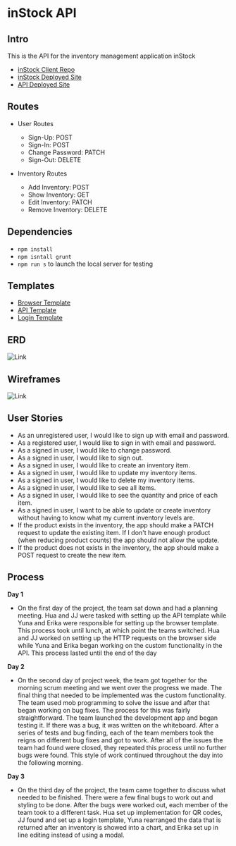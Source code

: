 # inStock API

## Intro
This is the API for the inventory management application inStock
- [inStock Client Repo](https://github.com/sei-nope/inStock-client)
- [inStock Deployed Site](https://sei-nope.github.io/inStock-client/)
- [API Deployed Site](https://stark-reaches-40888.herokuapp.com/)

## Routes
- User Routes
  - Sign-Up: POST
  - Sign-In: POST
  - Change Password: PATCH
  - Sign-Out: DELETE

- Inventory Routes
  - Add Inventory: POST
  - Show Inventory: GET
  - Edit Inventory: PATCH
  - Remove Inventory: DELETE

## Dependencies
- `npm install`
- `npm isntall grunt`
- `npm run s` to launch the local server for testing

## Templates
- [Browser Template](https://git.generalassemb.ly/ga-wdi-boston/browser-template)
- [API Template](https://git.generalassemb.ly/ga-wdi-boston/express-api-template)
- [Login Template](https://codepen.io/suez/pen/RpNXOR?editors=1000)

## ERD
![Link](https://media.git.generalassemb.ly/user/25287/files/6d5b0e80-637c-11ea-91d7-fe4dfb8503b0)

## Wireframes
![Link](https://media.git.generalassemb.ly/user/25287/files/74821c80-637c-11ea-8094-d7aeba4851eb)

## User Stories
- As an unregistered user, I would like to sign up with email and password. 
- As a registered user, I would like to sign in with email and password.
- As a signed in user, I would like to change password.
- As a signed in user, I would like to sign out.
- As a signed in user, I would like to create an inventory item.
- As a signed in user, I would like to update my inventory items.
- As a signed in user, I would like to delete my inventory items.
- As a signed in user, I would like to see all items.
- As a signed in user, I would like to see the quantity and price of each item.
- As a signed in user, I want to be able to update or create inventory without having to know what my current inventory levels are.
- If the product exists in the inventory, the app should make a PATCH request to update the existing item. If I don't have enough product (when reducing product counts) the app should not allow the update.
- If the product does not exists in the inventory, the app should make a POST request to create the new item.

## Process

**Day 1**
- On the first day of the project, the team sat down and had a planning meeting. Hua and JJ were tasked with setting up the API template while Yuna and Erika were responsible for setting up the browser template. This process took until lunch, at which point the teams switched. Hua and JJ worked on setting up the HTTP requests on the browser side while Yuna and Erika began working on the custom functionality in the API. This process lasted until the end of the day

**Day 2**
- On the second day of project week, the team got together for the morning scrum meeting and we went over the progress we made. The final thing that needed to be implemented was the custom functionality. The team used mob programming to solve the issue and after that began working on bug fixes. The process for this was fairly straightforward. The team launched the development app and began testing it. If there was a bug, it was written on the whiteboard. After a series of tests and bug finding, each of the team members took the reigns on different bug fixes and got to work. After all of the issues the team had found were closed, they repeated this process until no further bugs were found. This style of work continued throughout the day into the following morning.

**Day 3**
- On the third day of the project, the team came together to discuss what needed to be finished. There were a few final bugs to work out and styling to be done. After the bugs were worked out, each member of the team took to a different task. Hua set up implementation for QR codes, JJ found and set up a login template, Yuna rearranged the data that is returned after an inventory is showed into a chart, and Erika set up in line editing instead of using a modal.
